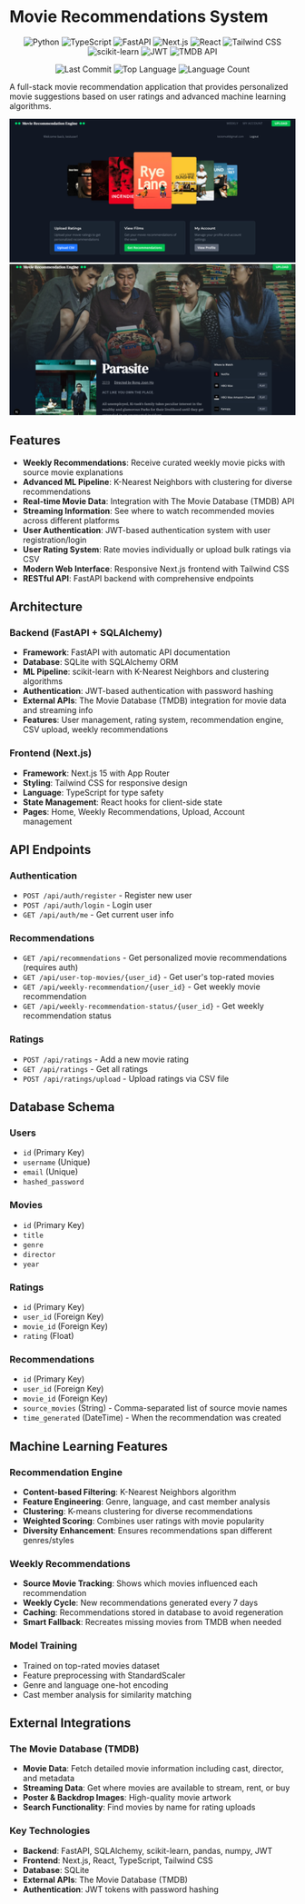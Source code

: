 # Movie Recommendations System

<p align="center">
<img src="https://img.shields.io/badge/Python-3.8+-blue.svg?style=flat-square&logo=python&logoColor=white" alt="Python" />
<img src="https://img.shields.io/badge/TypeScript-5.0+-blue.svg?style=flat-square&logo=typescript&logoColor=white" alt="TypeScript" />
<img src="https://img.shields.io/badge/FastAPI-0.115+-green.svg?style=flat-square&logo=fastapi&logoColor=white" alt="FastAPI" />
<img src="https://img.shields.io/badge/Next.js-15.3+-black.svg?style=flat-square&logo=next.js&logoColor=white" alt="Next.js" />
<img src="https://img.shields.io/badge/React-19.0+-blue.svg?style=flat-square&logo=react&logoColor=white" alt="React" />
<img src="https://img.shields.io/badge/Tailwind_CSS-4.1+-38B2AC.svg?style=flat-square&logo=tailwind-css&logoColor=white" alt="Tailwind CSS" />
<img src="https://img.shields.io/badge/scikit--learn-1.3+-orange.svg?style=flat-square&logo=scikit-learn&logoColor=white" alt="scikit-learn" />
<img src="https://img.shields.io/badge/JWT-Auth-blue.svg?style=flat-square&logo=json-web-tokens&logoColor=white" alt="JWT" />
<img src="https://img.shields.io/badge/TMDB-API-red.svg?style=flat-square&logo=themoviedatabase&logoColor=white" alt="TMDB API" />
</p>

<p align="center">
<img src="https://img.shields.io/github/last-commit/allenh99/movie-rec-engine?style=flat-square" alt="Last Commit" />
<img src="https://img.shields.io/github/languages/top/allenh99/movie-rec-engine?style=flat-square" alt="Top Language" />
<img src="https://img.shields.io/github/languages/count/allenh99/movie-rec-engine?style=flat-square" alt="Language Count" />
</p>

A full-stack movie recommendation application that provides personalized movie suggestions based on user ratings and advanced machine learning algorithms.

<p align="center">
<!--<img src="public/recs1.png">-->
<img src="public/recs2.png">
<img src="public/recs3.png">
</p>

## Features

- **Weekly Recommendations**: Receive curated weekly movie picks with source movie explanations
- **Advanced ML Pipeline**: K-Nearest Neighbors with clustering for diverse recommendations
- **Real-time Movie Data**: Integration with The Movie Database (TMDB) API
- **Streaming Information**: See where to watch recommended movies across different platforms
- **User Authentication**: JWT-based authentication system with user registration/login
- **User Rating System**: Rate movies individually or upload bulk ratings via CSV
- **Modern Web Interface**: Responsive Next.js frontend with Tailwind CSS
- **RESTful API**: FastAPI backend with comprehensive endpoints

## Architecture

### Backend (FastAPI + SQLAlchemy)
- **Framework**: FastAPI with automatic API documentation
- **Database**: SQLite with SQLAlchemy ORM
- **ML Pipeline**: scikit-learn with K-Nearest Neighbors and clustering algorithms
- **Authentication**: JWT-based authentication with password hashing
- **External APIs**: The Movie Database (TMDB) integration for movie data and streaming info
- **Features**: User management, rating system, recommendation engine, CSV upload, weekly recommendations

### Frontend (Next.js)
- **Framework**: Next.js 15 with App Router
- **Styling**: Tailwind CSS for responsive design
- **Language**: TypeScript for type safety
- **State Management**: React hooks for client-side state
- **Pages**: Home, Weekly Recommendations, Upload, Account management

## API Endpoints

### Authentication
- `POST /api/auth/register` - Register new user
- `POST /api/auth/login` - Login user
- `GET /api/auth/me` - Get current user info

### Recommendations
- `GET /api/recommendations` - Get personalized movie recommendations (requires auth)
- `GET /api/user-top-movies/{user_id}` - Get user's top-rated movies
- `GET /api/weekly-recommendation/{user_id}` - Get weekly movie recommendation
- `GET /api/weekly-recommendation-status/{user_id}` - Get weekly recommendation status

### Ratings
- `POST /api/ratings` - Add a new movie rating
- `GET /api/ratings` - Get all ratings
- `POST /api/ratings/upload` - Upload ratings via CSV file

## Database Schema

### Users
- `id` (Primary Key)
- `username` (Unique)
- `email` (Unique)
- `hashed_password`

### Movies
- `id` (Primary Key)
- `title`
- `genre`
- `director`
- `year`

### Ratings
- `id` (Primary Key)
- `user_id` (Foreign Key)
- `movie_id` (Foreign Key)
- `rating` (Float)

### Recommendations
- `id` (Primary Key)
- `user_id` (Foreign Key)
- `movie_id` (Foreign Key)
- `source_movies` (String) - Comma-separated list of source movie names
- `time_generated` (DateTime) - When the recommendation was created

## Machine Learning Features

### Recommendation Engine
- **Content-based Filtering**: K-Nearest Neighbors algorithm
- **Feature Engineering**: Genre, language, and cast member analysis
- **Clustering**: K-means clustering for diverse recommendations
- **Weighted Scoring**: Combines user ratings with movie popularity
- **Diversity Enhancement**: Ensures recommendations span different genres/styles

### Weekly Recommendations
- **Source Movie Tracking**: Shows which movies influenced each recommendation
- **Weekly Cycle**: New recommendations generated every 7 days
- **Caching**: Recommendations stored in database to avoid regeneration
- **Smart Fallback**: Recreates missing movies from TMDB when needed

### Model Training
- Trained on top-rated movies dataset
- Feature preprocessing with StandardScaler
- Genre and language one-hot encoding
- Cast member analysis for similarity matching

## External Integrations

### The Movie Database (TMDB)
- **Movie Data**: Fetch detailed movie information including cast, director, and metadata
- **Streaming Data**: Get where movies are available to stream, rent, or buy
- **Poster & Backdrop Images**: High-quality movie artwork
- **Search Functionality**: Find movies by name for rating uploads

### Key Technologies
- **Backend**: FastAPI, SQLAlchemy, scikit-learn, pandas, numpy, JWT
- **Frontend**: Next.js, React, TypeScript, Tailwind CSS
- **Database**: SQLite
- **External APIs**: The Movie Database (TMDB)
- **Authentication**: JWT tokens with password hashing
